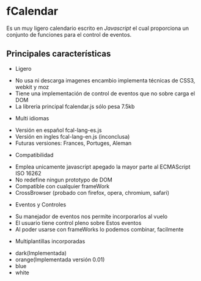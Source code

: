 fCalendar
=============================================

Es un muy ligero calendario escrito en _Javascript_ el cual proporciona un conjunto de funciones para el control de eventos.


Principales características
--------------------------------------------
* Ligero
 - No usa ni descarga imagenes encambio implementa técnicas de CSS3, webkit y moz
 - Tiene una implementación de control de eventos que no sobre carga el DOM
 - La libreria principal fcalendar.js sólo pesa 7.5kb
* Multi idiomas
 - Versión en español fcal-lang-es.js
 - Versión en ingles fcal-lang-en.js (inconclusa)
 - Futuras versiones: Frances, Portuges, Aleman
* Compatibilidad
 - Emplea unicamente javascript apegado la mayor parte al ECMAScript ISO 16262
 - No redefine ningun prototypo de DOM
 - Compatible con cualquier frameWork
 - CrossBrowser (probado con firefox, opera, chromium, safari)
* Eventos y Controles
 - Su manejador de eventos nos permite incorporarlos al vuelo
 - El usuario tiene control pleno sobre Estos eventos
 - Al poder usarse con frameWorks lo podemos combinar, facilmente
* Multiplantillas incorporadas
 - dark(Implementada)
 - orange(Implementada versión 0.01)
 - blue
 - white
